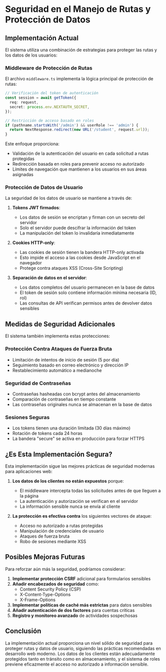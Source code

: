 # Seguridad en el Manejo de Rutas y Protección de Datos

## Implementación Actual

El sistema utiliza una combinación de estrategias para proteger las rutas y los datos de los usuarios:

### Middleware de Protección de Rutas

El archivo `middleware.ts` implementa la lógica principal de protección de rutas:

```typescript
// Verificación del token de autenticación
const session = await getToken({
  req: request,
  secret: process.env.NEXTAUTH_SECRET,
});

// Restricción de acceso basado en roles
if (pathname.startsWith('/admin') && userRole !== 'admin') {
  return NextResponse.redirect(new URL('/student', request.url));
}
```

Este enfoque proporciona:
- Validación de la autenticación del usuario en cada solicitud a rutas protegidas
- Redirección basada en roles para prevenir acceso no autorizado
- Límites de navegación que mantienen a los usuarios en sus áreas asignadas

### Protección de Datos de Usuario

La seguridad de los datos de usuario se mantiene a través de:

1. **Tokens JWT firmados**: 
   - Los datos de sesión se encriptan y firman con un secreto del servidor
   - Solo el servidor puede descifrar la información del token
   - La manipulación del token lo invalidaría inmediatamente

2. **Cookies HTTP-only**:
   - Las cookies de sesión tienen la bandera HTTP-only activada
   - Esto impide el acceso a las cookies desde JavaScript en el navegador
   - Protege contra ataques XSS (Cross-Site Scripting)

3. **Separación de datos en el servidor**:
   - Los datos completos del usuario permanecen en la base de datos
   - El token de sesión solo contiene información mínima necesaria (ID, rol)
   - Las consultas de API verifican permisos antes de devolver datos sensibles

## Medidas de Seguridad Adicionales

El sistema también implementa estas protecciones:

### Protección Contra Ataques de Fuerza Bruta

- Limitación de intentos de inicio de sesión (5 por día)
- Seguimiento basado en correo electrónico y dirección IP
- Restablecimiento automático a medianoche

### Seguridad de Contraseñas

- Contraseñas hasheadas con bcrypt antes del almacenamiento
- Comparación de contraseñas en tiempo constante
- Las contraseñas originales nunca se almacenan en la base de datos

### Sesiones Seguras

- Los tokens tienen una duración limitada (30 días máximo)
- Rotación de tokens cada 24 horas
- La bandera "secure" se activa en producción para forzar HTTPS

## ¿Es Esta Implementación Segura?

Esta implementación sigue las mejores prácticas de seguridad modernas para aplicaciones web:

1. **Los datos de los clientes no están expuestos** porque:
   - El middleware intercepta todas las solicitudes antes de que lleguen a la página
   - La autenticación y autorización se verifican en el servidor
   - La información sensible nunca se envía al cliente

2. **La protección es efectiva contra** los siguientes vectores de ataque:
   - Acceso no autorizado a rutas protegidas
   - Manipulación de credenciales de usuario
   - Ataques de fuerza bruta
   - Robo de sesiones mediante XSS

## Posibles Mejoras Futuras

Para reforzar aún más la seguridad, podríamos considerar:

1. **Implementar protección CSRF** adicional para formularios sensibles
2. **Añadir encabezados de seguridad** como:
   - Content Security Policy (CSP)
   - X-Content-Type-Options
   - X-Frame-Options
3. **Implementar políticas de caché más estrictas** para datos sensibles
4. **Añadir autenticación de dos factores** para cuentas críticas
5. **Registro y monitoreo avanzado** de actividades sospechosas

## Conclusión

La implementación actual proporciona un nivel sólido de seguridad para proteger rutas y datos de usuario, siguiendo las prácticas recomendadas en desarrollo web moderno. Los datos de los clientes están adecuadamente protegidos tanto en tránsito como en almacenamiento, y el sistema de roles previene eficazmente el acceso no autorizado a información sensible.
